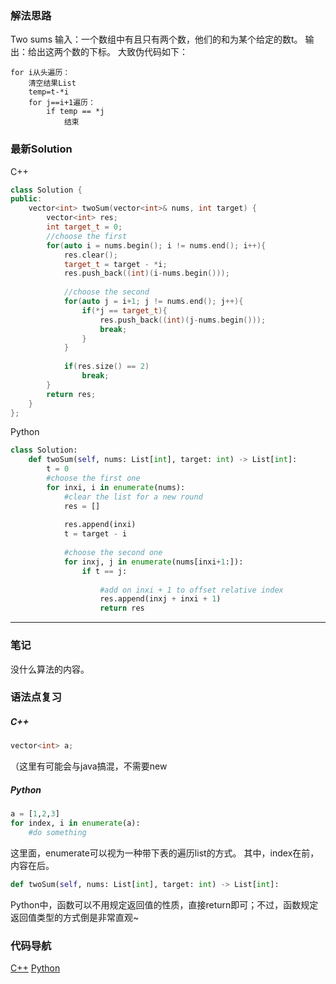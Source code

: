 
### 解法思路
Two sums
输入：一个数组中有且只有两个数，他们的和为某个给定的数t。
输出：给出这两个数的下标。
大致伪代码如下：
```
for i从头遍历：
    清空结果List
    temp=t-*i
    for j==i+1遍历：
        if temp == *j
            结束
```

### 最新Solution

C++
```C++
class Solution {
public:
    vector<int> twoSum(vector<int>& nums, int target) {
        vector<int> res;
        int target_t = 0;
        //choose the first
        for(auto i = nums.begin(); i != nums.end(); i++){
            res.clear();
            target_t = target - *i;
            res.push_back((int)(i-nums.begin()));
            
            //choose the second
            for(auto j = i+1; j != nums.end(); j++){
                if(*j == target_t){
                    res.push_back((int)(j-nums.begin()));
                    break;
                }
            }
            
            if(res.size() == 2)
                break;
        }
        return res;
    }
};
```
Python
```python
class Solution:
    def twoSum(self, nums: List[int], target: int) -> List[int]:
        t = 0
        #choose the first one
        for inxi, i in enumerate(nums):
            #clear the list for a new round
            res = []
            
            res.append(inxi)
            t = target - i
            
            #choose the second one 
            for inxj, j in enumerate(nums[inxi+1:]):
                if t == j:
                    
                    #add on inxi + 1 to offset relative index
                    res.append(inxj + inxi + 1)
                    return res
```
* * *
### 笔记
没什么算法的内容。

### 语法点复习
##### C++
```C++
vector<int> a;
```
（这里有可能会与java搞混，不需要new
##### Python
```Python
a = [1,2,3]
for index, i in enumerate(a):
    #do something
```
这里面，enumerate可以视为一种带下表的遍历list的方式。
其中，index在前，内容在后。
```Python
def twoSum(self, nums: List[int], target: int) -> List[int]:
```
Python中，函数可以不用规定返回值的性质，直接return即可；不过，函数规定返回值类型的方式倒是非常直观~
### 代码导航
[C++](..\codes-src\1_cpp.md)
[Python](..\codes-src\1_py.md)
